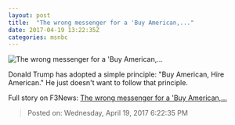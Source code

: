 ```yaml
---
layout: post
title:  "The wrong messenger for a 'Buy American,..."
date: 2017-04-19 13:22:35Z
categories: msnbc
---
```


![The wrong messenger for a 'Buy American,...](http://www.msnbc.com/sites/msnbc/files/styles/ratio--1_91-1--1200x630/public/660708680.jpg?itok=tTTv7ZoN)

Donald Trump has adopted a simple principle: "Buy American, Hire American." He just doesn't want to follow that principle.


Full story on F3News: [The wrong messenger for a 'Buy American,...](http://www.f3nws.com/n/tnjkHF)

> Posted on: Wednesday, April 19, 2017 6:22:35 PM
